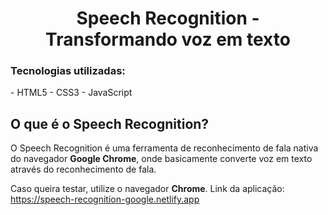<h1 align="center">Speech Recognition - Transformando voz em texto</h1>
<h3>Tecnologias utilizadas:</h3>
- HTML5
- CSS3
- JavaScript
<h2>O que é o Speech Recognition?</h2>
<p>O Speech Recognition é uma ferramenta de reconhecimento de fala nativa do navegador <strong>Google Chrome</strong>, onde basicamente converte voz em texto através do reconhecimento de fala.</p>

Caso queira testar, utilize o navegador <strong>Chrome</strong>. Link da aplicação: https://speech-recognition-google.netlify.app
